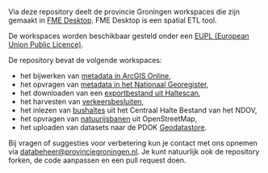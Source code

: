 Via deze repository deelt de provincie Groningen workspaces die zijn gemaakt in [FME Desktop](https://www.safe.com/). FME Desktop is een spatial ETL tool. 

De workspaces worden beschikbaar gesteld onder een [EUPL (European Union Public Licence)](https://eupl.eu/1.2/nl/).

De repository bevat de volgende workspaces:
* het bijwerken van [metadata in ArcGIS Online](../../tree/master/aol-metadata),
* het opvragen van [metadata in het Nationaal Georegister](../../tree/master/ngr-metadata),
* het downloaden van een [exportbestand uit Haltescan](../../tree/master/haltescan),
* het harvesten van [verkeersbesluiten](../../tree/master/verkeersbesluiten),
* het inlezen van [bushaltes](../../tree/master/bushaltes) uit het Centraal Halte Bestand van het NDOV,
* het opvragen van [natuurijsbanen](../../tree/master/natuurijsbanen) uit OpenStreetMap,
* het uploaden van datasets naar de PDOK [Geodatastore](../../tree/master/geodatastore).

Bij vragen of suggesties voor verbetering kun je contact met ons opnemen via databeheer@provinciegroningen.nl. 
Je kunt natuurlijk ook de repository forken, de code aanpassen en een pull request doen. 